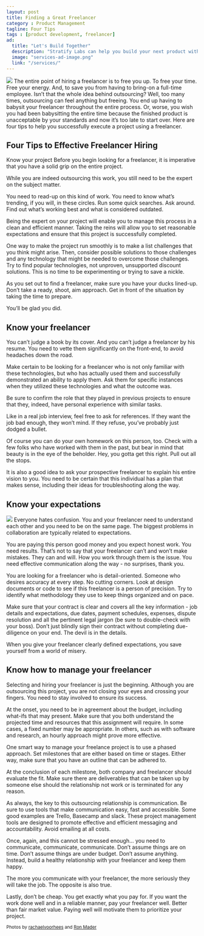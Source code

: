 ```yaml
---
layout: post
title: Finding a Great Freelancer
category : Product Management
tagline: Four Tips
tags : [product development, freelancer]
ad:
  title: "Let's Build Together"
  description: "Stratify Labs can help you build your next product with our expert engineering and consulting services."
  image: "services-ad-image.png"
  link: "/services/"
---
```


<img class="post_image_tall" src="{{ BASE_PATH }}/images/tips.jpg" />
The entire point of hiring a freelancer is to free you up. To free your time.  Free your energy.  And, to save you from having to bring-on a full-time employee.  Isn’t that the whole idea behind outsourcing?  Well, too many times, outsourcing can feel anything but freeing.  You end up having to babysit your freelancer throughout the entire process.  Or, worse, you wish you had been babysitting the entire time because the finished product is unacceptable by your standards and now it’s too late to start over. Here are four tips to help you successfully execute a project using a freelancer.


Four Tips to Effective Freelancer Hiring
-------


Know your project  Before you begin looking for a freelancer, it is imperative that you have a solid grip on the entire project.  


While you are indeed outsourcing this work, you still need to be the expert on the subject matter.  


You need to read-up on this kind of work.  You need to know what’s trending, if you will, in these circles.  Run some quick searches.  Ask around.  Find out what’s working best and what is considered outdated.  



Being the expert on your project will enable you to manage this process in a clean and efficient manner.  Taking the reins will allow you to set reasonable expectations and ensure that this project is successfully completed.  
	
One way to make the project run smoothly is to make a list challenges that you think might arise.  Then, consider possible solutions to those challenges and any technology that might be needed to overcome those challenges.  Try to find popular technologies, not unproven, unsupported discount solutions.  This is no time to be experimenting or trying to save a nickle. 


As you set out to find a freelancer, make sure you have your ducks lined-up.  Don’t take a ready, shoot, aim approach.  Get in front of the situation by taking the time to prepare.


You’ll be glad you did. 


Know your freelancer 
---------

You can’t judge a book by its cover.  And you can’t judge a freelancer by his resume. You need to vette them significantly on the front-end, to avoid headaches down the road.


Make certain to be looking for a freelancer who is not only familiar with these technologies, but who has actually used them and successfully demonstrated an ability to apply them.  Ask them for specific instances when they utilized these technologies and what the outcome was. 


Be sure to confirm the role that they played in previous projects to ensure that they, indeed, have personal experience with similar tasks.  


Like in a real job interview, feel free to ask for references.  If they want the job bad enough, they won’t mind.  If they refuse, you’ve probably just dodged a bullet. 


Of course you can do your own homework on this person, too.  Check with a few folks who have worked with them in the past, but bear in mind that beauty is in the eye of the beholder.  Hey, you gotta get this right.  Pull out all the stops.  


It is also a good idea to ask your prospective freelancer to explain his entire vision to you.  You need to be certain that this individual has a plan that makes sense, including their ideas for troubleshooting along the way. 


Know your expectations  
---------

<img class="post_image_tall" src="{{ BASE_PATH }}/images/expectations.jpg" />
Everyone hates confusion.  You and your freelancer need to understand each other and you need to be on the same page.  The biggest problems in collaboration are typically related to expectations. 


You are paying this person good money and you expect honest work.  You need results.  That’s not to say that your freelancer can’t and won’t make mistakes.  They can and will.  How you work through them is the issue.  You need effective communication along the way - no surprises, thank you.  


You are looking for a freelancer who is detail-oriented.  Someone who desires accuracy at every step.  No cutting corners.  Look at design documents or code to see if this freelancer is a person of precision.  Try to identify what methodology they use to keep things organized and on pace.


Make sure that your contract is clear and covers all the key information - job details and expectations, due dates, payment schedules, expenses, dispute resolution and all the pertinent legal jargon (be sure to double-check with your boss).  Don’t just blindly sign their contract without completing due-diligence on your end.  The devil is in the details. 


When you give your freelancer clearly defined expectations, you save yourself from a world of misery.

Know how to manage your freelancer
--------

Selecting and hiring your freelancer is just the beginning.  Although you are outsourcing this project, you are not closing your eyes and crossing your fingers. You need to stay involved to ensure its success.  


At the onset, you need to be in agreement about the budget, including what-ifs that may present.  Make sure that you both understand the projected time and resources that this assignment will require.  In some cases, a fixed number may be appropriate.  In others, such as with software and research, an hourly approach might prove more effective.


One smart way to manage your freelance project is to use a phased approach.  Set milestones that are either based on time or stages.  Either way, make sure that you have an outline that can be adhered to.  


At the conclusion of each milestone, both company and freelancer should evaluate the fit. Make sure there are deliverables that can be taken up by someone else should the relationship not work or is terminated for any reason. 


As always, the key to this outsourcing relationship is communication.  Be sure to use tools that make communication easy, fast and accessible.  Some good examples are Trello, Basecamp and slack. These project management tools are designed to promote effective and efficient messaging and accountability.  Avoid emailing at all costs. 


Once, again, and this cannot be stressed enough… you need to communicate, communicate, communicate.  Don’t assume things are on time.  Don’t assume things are under budget.  Don’t assume anything.  Instead, build a healthy relationship with your freelancer and keep them happy.


The more you communicate with your freelancer, the more seriously they will take the job.  The opposite is also true.  


Lastly, don’t be cheap. You get exactly what you pay for.  If you want the work done well and in a reliable manner, pay your freelancer well. Better than fair market value. Paying well will motivate them to prioritize your project.

<small>Photos by <a target="_blank" href="https://www.flickr.com/photos/rachaelvoorhees/">rachaelvoorhees</a> and <a target="_blank" href="https://www.flickr.com/photos/planeta/">Ron Mader</a></small>




